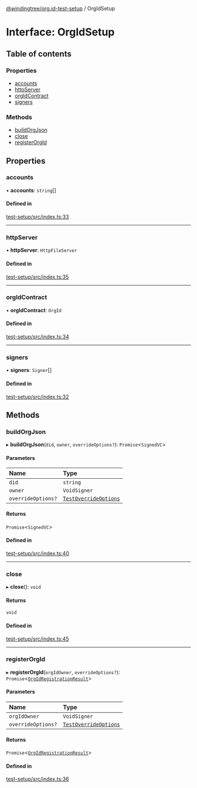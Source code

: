 [@windingtree/org.id-test-setup](../README.md) / OrgIdSetup

# Interface: OrgIdSetup

## Table of contents

### Properties

- [accounts](OrgIdSetup.md#accounts)
- [httpServer](OrgIdSetup.md#httpserver)
- [orgIdContract](OrgIdSetup.md#orgidcontract)
- [signers](OrgIdSetup.md#signers)

### Methods

- [buildOrgJson](OrgIdSetup.md#buildorgjson)
- [close](OrgIdSetup.md#close)
- [registerOrgId](OrgIdSetup.md#registerorgid)

## Properties

### accounts

• **accounts**: `string`[]

#### Defined in

[test-setup/src/index.ts:33](https://github.com/windingtree/org.id-sdk/blob/625ccde/packages/test-setup/src/index.ts#L33)

___

### httpServer

• **httpServer**: `HttpFileServer`

#### Defined in

[test-setup/src/index.ts:35](https://github.com/windingtree/org.id-sdk/blob/625ccde/packages/test-setup/src/index.ts#L35)

___

### orgIdContract

• **orgIdContract**: `OrgId`

#### Defined in

[test-setup/src/index.ts:34](https://github.com/windingtree/org.id-sdk/blob/625ccde/packages/test-setup/src/index.ts#L34)

___

### signers

• **signers**: `Signer`[]

#### Defined in

[test-setup/src/index.ts:32](https://github.com/windingtree/org.id-sdk/blob/625ccde/packages/test-setup/src/index.ts#L32)

## Methods

### buildOrgJson

▸ **buildOrgJson**(`did`, `owner`, `overrideOptions?`): `Promise`<`SignedVC`\>

#### Parameters

| Name | Type |
| :------ | :------ |
| `did` | `string` |
| `owner` | `VoidSigner` |
| `overrideOptions?` | [`TestOverrideOptions`](TestOverrideOptions.md) |

#### Returns

`Promise`<`SignedVC`\>

#### Defined in

[test-setup/src/index.ts:40](https://github.com/windingtree/org.id-sdk/blob/625ccde/packages/test-setup/src/index.ts#L40)

___

### close

▸ **close**(): `void`

#### Returns

`void`

#### Defined in

[test-setup/src/index.ts:45](https://github.com/windingtree/org.id-sdk/blob/625ccde/packages/test-setup/src/index.ts#L45)

___

### registerOrgId

▸ **registerOrgId**(`orgIdOwner`, `overrideOptions?`): `Promise`<[`OrgIdRegistrationResult`](../README.md#orgidregistrationresult)\>

#### Parameters

| Name | Type |
| :------ | :------ |
| `orgIdOwner` | `VoidSigner` |
| `overrideOptions?` | [`TestOverrideOptions`](TestOverrideOptions.md) |

#### Returns

`Promise`<[`OrgIdRegistrationResult`](../README.md#orgidregistrationresult)\>

#### Defined in

[test-setup/src/index.ts:36](https://github.com/windingtree/org.id-sdk/blob/625ccde/packages/test-setup/src/index.ts#L36)
